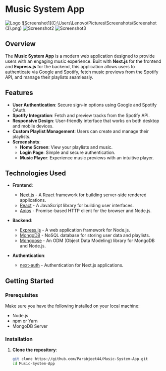 # Music System App

![Logo](path/to/logo.png) <!-- Add a logo if you have one -->
![Screenshot1](C:\Users\Lenovo\Pictures\Screenshots\Screenshot (3).png) <!-- Replace with actual paths for screenshots -->
![Screenshot2](path/to/screenshot2.png)
![Screenshot3](path/to/screenshot3.png)

## Overview

The **Music System App** is a modern web application designed to provide users with an engaging music experience. Built with **Next.js** for the frontend and **Express.js** for the backend, this application allows users to authenticate via Google and Spotify, fetch music previews from the Spotify API, and manage their playlists seamlessly.

## Features

- **User Authentication**: Secure sign-in options using Google and Spotify OAuth.
- **Spotify Integration**: Fetch and preview tracks from the Spotify API.
- **Responsive Design**: User-friendly interface that works on both desktop and mobile devices.
- **Custom Playlist Management**: Users can create and manage their playlists.
- **Screenshots**: 
    - **Home Screen**: View your playlists and music.
    - **Login Page**: Simple and secure authentication.
    - **Music Player**: Experience music previews with an intuitive player.

## Technologies Used

- **Frontend**: 
  - [Next.js](https://nextjs.org/) - A React framework for building server-side rendered applications.
  - [React](https://reactjs.org/) - A JavaScript library for building user interfaces.
  - [Axios](https://axios-http.com/) - Promise-based HTTP client for the browser and Node.js.

- **Backend**: 
  - [Express.js](https://expressjs.com/) - A web application framework for Node.js.
  - [MongoDB](https://www.mongodb.com/) - NoSQL database for storing user data and playlists.
  - [Mongoose](https://mongoosejs.com/) - An ODM (Object Data Modeling) library for MongoDB and Node.js.

- **Authentication**: 
  - [next-auth](https://next-auth.js.org/) - Authentication for Next.js applications.

## Getting Started

### Prerequisites

Make sure you have the following installed on your local machine:

- Node.js
- npm or Yarn
- MongoDB Server

### Installation

1. **Clone the repository**:

   ```bash
   git clone https://github.com/Parabjeet44/Music-System-App.git
   cd Music-System-App
